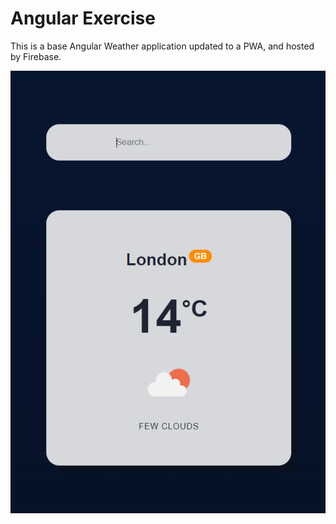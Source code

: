 # Angular Exercise

This is a base Angular Weather application updated to a PWA, and hosted by Firebase.

![This is an image](screenshot.png)
